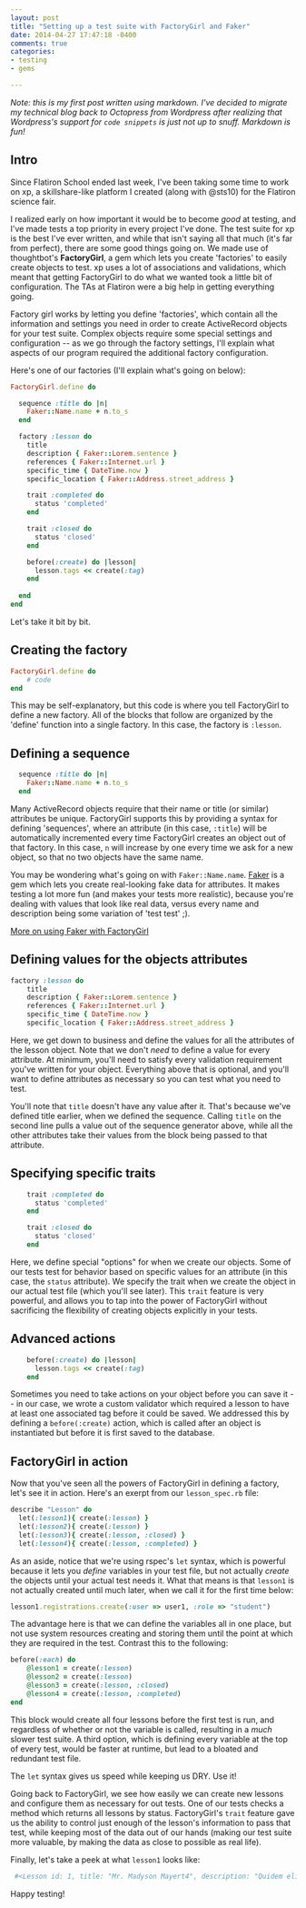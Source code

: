 ```yaml
---
layout: post
title: "Setting up a test suite with FactoryGirl and Faker"
date: 2014-04-27 17:47:18 -0400
comments: true
categories:
- testing
- gems

---
```


*Note: this is my first post written using markdown. I've decided to migrate my technical blog back to Octopress from Wordpress after realizing that Wordpress's support for `code snippets` is just not up to snuff. Markdown is fun!*

## Intro

Since Flatiron School ended last week, I've been taking some time to work on xp, a skillshare-like platform I created (along with @sts10) for the Flatiron science fair.

I realized early on how important it would be to become *good* at testing, and I've made tests a top priority in every project I've done. The test suite for xp is the best I've ever written, and while that isn't saying all that much (it's far from perfect), there are some good things going on. We made use of thoughtbot's **FactoryGirl**, a gem which lets you create 'factories' to easily create objects to test. xp uses a lot of associations and validations, which meant that getting FactoryGirl to do what we wanted took a little bit of configuration. The TAs at Flatiron were a big help in getting everything going.

Factory girl works by letting you define 'factories', which contain all the information and settings you need in order to create ActiveRecord objects for your test suite. Complex objects require some special settings and configuration -- as we go through the factory settings, I'll explain what aspects of our program required the additional factory configuration.

<!--more-->

Here's one of our factories (I'll explain what's going on below):

```ruby
FactoryGirl.define do 

  sequence :title do |n|
    Faker::Name.name + n.to_s
  end

  factory :lesson do 
    title
    description { Faker::Lorem.sentence }
    references { Faker::Internet.url }
    specific_time { DateTime.now }
    specific_location { Faker::Address.street_address }

    trait :completed do
      status 'completed'
    end

    trait :closed do
      status 'closed'
    end

    before(:create) do |lesson|
      lesson.tags << create(:tag)
    end
  
  end
end
```
Let's take it bit by bit.

## Creating the factory

```ruby
FactoryGirl.define do
	# code
end
```
This may be self-explanatory, but this code is where you tell FactoryGirl to define a new factory. All of the blocks that follow are organized by the 'define' function into a single factory. In this case, the factory is `:lesson`.

## Defining a sequence

```ruby
  sequence :title do |n|
    Faker::Name.name + n.to_s
  end
```

Many ActiveRecord objects require that their name or title (or similar) attributes be unique. FactoryGirl supports this by providing a syntax for defining 'sequences', where an attribute (in this case, `:title`) will be automatically incremented every time FactoryGirl creates an object out of that factory. In this case, `n` will increase by one every time we ask for a new object, so that no two objects have the same name.

You may be wondering what's going on with `Faker::Name.name`. [Faker](https://github.com/stympy/faker) is a gem which lets you create real-looking fake data for attributes. It makes testing a lot more fun (and makes your tests more realistic), because you're dealing with values that look like real data, versus every name and description being some variation of 'test test' ;).

[More on using Faker with FactoryGirl](http://objectliteral.blogspot.com/2009/07/make-faker-work-with-factory-girl.html)

## Defining values for the objects attributes

```ruby
factory :lesson do 
    title
    description { Faker::Lorem.sentence }
    references { Faker::Internet.url }
    specific_time { DateTime.now }
    specific_location { Faker::Address.street_address }
```

Here, we get down to business and define the values for all the attributes of the lesson object. Note that we don't *need* to define a value for every attribute. At minimum, you'll need to satisfy every validation requirement you've written for your object. Everything above that is optional, and you'll want to define attributes as necessary so you can test what you need to test.

You'll note that `title` doesn't have any value after it. That's because we've defined title earlier, when we defined the sequence. Calling `title` on the second line pulls a value out of the sequence generator above, while all the other attributes take their values from the block being passed to that attribute.

## Specifying specific traits

```ruby
    trait :completed do
      status 'completed'
    end

    trait :closed do
      status 'closed'
    end
```
Here, we define special "options" for when we create our objects. Some of our tests test for behavior based on specific values for an attribute (in this case, the `status` attribute). We specify the trait when we create the object in our actual test file (which you'll see later). This `trait` feature is very powerful, and allows you to tap into the power of FactoryGirl without sacrificing the flexibility of creating objects explicitly in your tests.

## Advanced actions
```ruby
    before(:create) do |lesson|
      lesson.tags << create(:tag)
    end
```

Sometimes you need to take actions on your object before you can save it -- in our case, we wrote a custom validator which required a lesson to have at least one associated tag before it could be saved. We addressed this by defining a `before(:create)` action, which is called after an object is instantiated but before it is first saved to the database.

## FactoryGirl in action
Now that you've seen all the powers of FactoryGirl in defining a factory, let's see it in action. Here's an exerpt from our `lesson_spec.rb` file:

```ruby
describe "Lesson" do
  let(:lesson1){ create(:lesson) }
  let(:lesson2){ create(:lesson) }
  let(:lesson3){ create(:lesson, :closed) }
  let(:lesson4){ create(:lesson, :completed) }
```
As an aside, notice that we're using rspec's `let` syntax, which is powerful because it lets you *define* variables in your test file, but not actually *create* the objects until your actual test needs it. What that means is that `lesson1` is not actually created until much later, when we call it for the first time below:

```ruby
lesson1.registrations.create(:user => user1, :role => "student")
```
The advantage here is that we can define the variables all in one place, but not use system resources creating and storing them until the point at which they are required in the test. Contrast this to the following:

```ruby
before(:each) do
	@lesson1 = create(:lesson)
	@lesson2 = create(:lesson)
	@lesson3 = create(:lesson, :closed)
	@lesson4 = create(:lesson, :completed)
end
```
This block would create all four lessons before the first test is run, and regardless of whether or not the variable is called, resulting in a *much* slower test suite. A third option, which is defining every variable at the top of every test, would be faster at runtime, but lead to a bloated and redundant test file.

The `let` syntax gives us speed while keeping us DRY. Use it!

Going back to FactoryGirl, we see how easily we can create new lessons and configure them as necessary for out tests. One of our tests checks a method which returns all lessons by status. FactoryGirl's `trait` feature gave us the ability to control just enough of the lesson's information to pass that test, while keeping most of the data out of our hands (making our test suite more valuable, by making the data as close to possible as real life).

Finally, let's take a peek at what `lesson1` looks like: 

```ruby
 #<Lesson id: 1, title: "Mr. Madyson Mayert4", description: "Quidem eligendi non laboriosam ratione ipsam labor...", references: "http://bernhard.net/izaiah", created_at: "2014-04-27 22:54:56", updated_at: "2014-04-27 22:54:56", specific_time: "2014-04-27 22:54:56", specific_location: "60691 Milan Trail", status: "open", slug: "mr.-madyson-mayert4">
```

Happy testing!